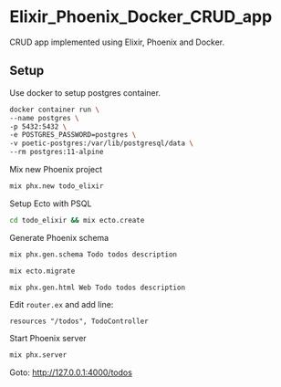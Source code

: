 # Elixir_Phoenix_Docker_CRUD_app
CRUD app implemented using Elixir, Phoenix and Docker.

## Setup
Use docker to setup postgres container.
```bash
docker container run \
--name postgres \
-p 5432:5432 \
-e POSTGRES_PASSWORD=postgres \
-v poetic-postgres:/var/lib/postgresql/data \
--rm postgres:11-alpine
```

Mix new Phoenix project
```bash
mix phx.new todo_elixir
```

Setup Ecto with PSQL
```bash
cd todo_elixir && mix ecto.create
```

Generate Phoenix schema
```bash
mix phx.gen.schema Todo todos description
```

```bash
mix ecto.migrate
```

```bash
mix phx.gen.html Web Todo todos description
```

Edit `router.ex` and add line:
```
resources "/todos", TodoController
```

Start Phoenix server
```bash
mix phx.server
```

Goto: http://127.0.0.1:4000/todos
